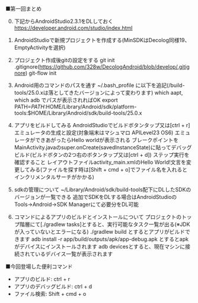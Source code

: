 ■第一回まとめ    

0. 下記からAndroidStudio2.3.1をDLしておく
https://developer.android.com/studio/index.html

1. AndroidStudioで新規プロジェクトを作成する(MinSDKはDecolog同様19、EmptyActivityを選択)

2. プロジェクト作成後gitの設定をする
    git init
    .gitignore(https://github.com/328w/DecologAndroid/blob/develop/.gitignore)
    git-flow init

3. Android用のコマンドのパスを通す
    ~/.bash_profile に以下を追記(/build-tools/25.0.xは落としてきたバージョンによって変わります)
    which aapt, which adb でパスが表示されればOK
    export PATH=$PATH:$HOME/Library/Android/sdk/platform-tools:$HOME/Library/Android/sdk/build-tools/25.0.x

4. アプリをビルドしてみる
    AndroidStudioでビルドボタンタップ又は[ctrl + r]
    エミュレータの生成と設定(対象端末はマシュマロ APILevel23 OS6)
    エミュレータができあがったらHello worldが表示される
    ブレークポイントをMainActivity.javaのsuper.onCreate(savedInstanceState)に貼ってデバッグビルド(ビルドボタンの2つ右のボタンタップ又は[ctrl + d])
    ステップ実行を確認すること
    レイアウトファイルactivity_main.xmlのHello World!文言を変更してみる(ファイルを探す時は[Shift + cmd + o]でファイル名を入れるとインクリメンタルサーチがかかる)
    
5. sdkの管理について
    ~/Library/Android/sdk/build-tools配下にDLしたSDKのバージョンが一覧できる
    追加でSDKをDLする場合はAndroidStudioの Tools->Android->SDK Managerにて必要分をDL可能
        
6. コマンドによるアプリのビルドとインストールについて
    プロジェクトのトップ階層にて[./gradlew tasks]とすると、実行可能なタスク一覧が出る(※JDKが入っていないとエラーになる)
    ./gradlew build とするとアプリがビルドできます
    adb install -r app/build/outputs/apk/app-debug.apk とするとapkがデバイスにインストールされます
    adb devicesとすると、現在マシンに接続されているデバイス一覧が表示されます

■今回登場した便利コマンド    
- アプリのビルド: ctrl + r
- アプリのデバッグビルド: ctrl + d
- ファイル検索: Shift + cmd + o
